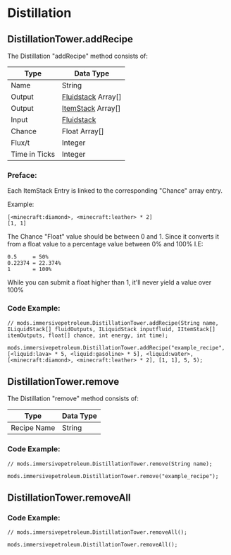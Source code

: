 # Distillation

## DistillationTower.addRecipe

The Distillation "addRecipe" method consists of:

|Type              |Data Type                                           |
|------------------|----------------------------------------------------|
|Name              |String                                              |
|Output            |[Fluidstack](/Vanilla/Liquids/ILiquidStack/) Array[]|
|Output            |[ItemStack](/Vanilla/Items/IItemStack/) Array[]     |
|Input             |[Fluidstack](/Vanilla/Liquids/ILiquidStack/)        |
|Chance            |Float Array[]                                       |
|Flux/t            |Integer                                             |
|Time in Ticks     |Integer                                             |

### Preface:
Each ItemStack Entry is linked to the corresponding "Chance" array entry.

Example:
```zenscript
[<minecraft:diamond>, <minecraft:leather> * 2]
[1, 1]
```

The Chance "Float" value should be between 0 and 1.
Since it converts it from a float value to a percentage value between 0% and 100%
I.E:
```zenscript
0.5     = 50%
0.22374 = 22.374%
1       = 100%
```

While you can submit a float higher than 1, it'll never yield a value over 100%

### Code Example:
```zenscript
// mods.immersivepetroleum.DistillationTower.addRecipe(String name, ILiquidStack[] fluidOutputs, ILiquidStack inputfluid, IItemStack[] itemOutputs, float[] chance, int energy, int time);

mods.immersivepetroleum.DistillationTower.addRecipe("example_recipe", [<liquid:lava> * 5, <liquid:gasoline> * 5], <liquid:water>, [<minecraft:diamond>, <minecraft:leather> * 2], [1, 1], 5, 5);
```

## DistillationTower.remove

The Distillation "remove" method consists of:

|Type              |Data Type|
|------------------|---------|
|Recipe Name       |String   |

### Code Example:
```zenscript
// mods.immersivepetroleum.DistillationTower.remove(String name);

mods.immersivepetroleum.DistillationTower.remove("example_recipe");
```

## DistillationTower.removeAll

### Code Example:
```zenscript
// mods.immersivepetroleum.DistillationTower.removeAll();

mods.immersivepetroleum.DistillationTower.removeAll();
```
